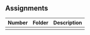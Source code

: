 ## Assignments

| Number | Folder | Description |
| :----: | ------ | ----------- |
|        |        |             |
